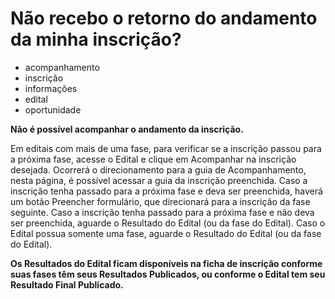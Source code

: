 # Não recebo o retorno do andamento da minha inscrição?

- acompanhamento
- inscrição
- informações
- edital
- oportunidade 

<b>Não é possível acompanhar o andamento da inscrição. </b>

Em editais com mais de uma fase, para verificar se a inscrição passou para a próxima fase, acesse o Edital e clique em Acompanhar na inscrição desejada. Ocorrerá o direcionamento para a guia de Acompanhamento, nesta página, é possível acessar a guia da inscrição preenchida. Caso a inscrição tenha passado para a próxima fase e deva ser preenchida, haverá um botão Preencher formulário, que direcionará para a inscrição da fase seguinte. Caso a inscrição tenha passado para a próxima fase e não deva ser preenchida, aguarde o Resultado do Edital (ou da fase do Edital). Caso o Edital possua somente uma fase, aguarde o Resultado do Edital (ou da fase do Edital).


<b>Os Resultados do Edital ficam disponíveis na ficha de inscrição conforme suas fases têm seus Resultados Publicados, ou conforme o Edital tem seu Resultado Final Publicado.</b>
